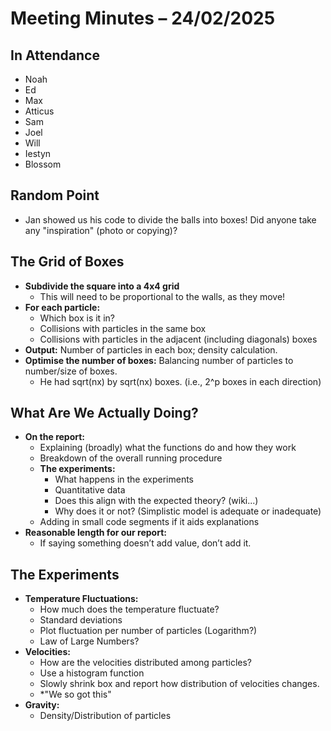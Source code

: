 # Meeting Minutes – 24/02/2025

## In Attendance
- Noah
- Ed
- Max
- Atticus
- Sam
- Joel
- Will
- Iestyn
- Blossom

## Random Point
- Jan showed us his code to divide the balls into boxes! Did anyone take any "inspiration" (photo or copying)?

## The Grid of Boxes
- **Subdivide the square into a 4x4 grid**
  - This will need to be proportional to the walls, as they move!
- **For each particle:**
  - Which box is it in?
  - Collisions with particles in the same box
  - Collisions with particles in the adjacent (including diagonals) boxes
- **Output:** Number of particles in each box; density calculation.
- **Optimise the number of boxes:** Balancing number of particles to number/size of boxes.
  - He had sqrt(nx) by sqrt(nx) boxes. (i.e., 2^p boxes in each direction)

## What Are We Actually Doing?
- **On the report:**
  - Explaining (broadly) what the functions do and how they work
  - Breakdown of the overall running procedure
  - **The experiments:**
    - What happens in the experiments
    - Quantitative data
    - Does this align with the expected theory? (wiki...)
    - Why does it or not? (Simplistic model is adequate or inadequate)
  - Adding in small code segments if it aids explanations
- **Reasonable length for our report:**
  - If saying something doesn’t add value, don’t add it.

## The Experiments
- **Temperature Fluctuations:**
  - How much does the temperature fluctuate?
  - Standard deviations
  - Plot fluctuation per number of particles (Logarithm?)
  - Law of Large Numbers?
- **Velocities:**
  - How are the velocities distributed among particles?
  - Use a histogram function
  - Slowly shrink box and report how distribution of velocities changes.
  - *"We so got this"
- **Gravity:**
  - Density/Distribution of particles

